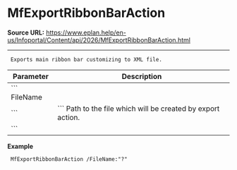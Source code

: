 # MfExportRibbonBarAction

**Source URL:** https://www.eplan.help/en-us/Infoportal/Content/api/2026/MfExportRibbonBarAction.html

---

```
 Exports main ribbon bar customizing to XML file.

```

| Parameter | Description |
| --- | --- |
| ``` FileName
 ``` | ``` Path to the file which will be created by export action.
 ``` |

**Example**

```
 MfExportRibbonBarAction /FileName:"?"

```